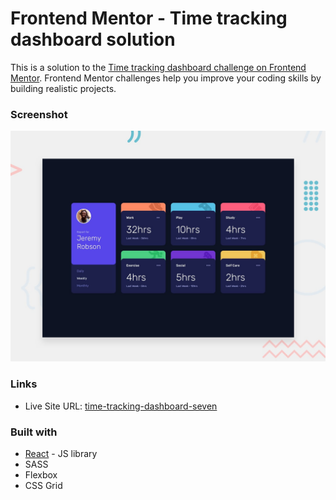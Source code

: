 # Frontend Mentor - Time tracking dashboard solution

This is a solution to the [Time tracking dashboard challenge on Frontend Mentor](https://www.frontendmentor.io/challenges/time-tracking-dashboard-UIQ7167Jw). Frontend Mentor challenges help you improve your coding skills by building realistic projects. 

### Screenshot

![](./src/assets/desktop-preview.jpg)

### Links
- Live Site URL: [time-tracking-dashboard-seven](https://time-tracking-dashboard-seven.vercel.app/)

### Built with

- [React](https://reactjs.org/) - JS library
- SASS
- Flexbox
- CSS Grid
